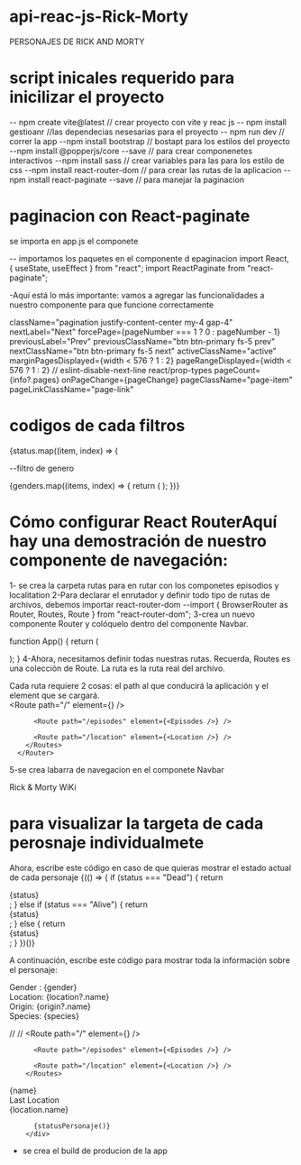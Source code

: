 # api-reac-js-Rick-Morty
PERSONAJES DE RICK AND MORTY
# script inicales requerido  para inicilizar el proyecto 

-- npm create vite@latest  // crear proyecto con vite y reac js
-- npm install gestioanr //las dependecias nesesarias para el proyecto 
-- npm run dev // correr la app
--npm install bootstrap // bostapt para los estilos del proyecto
--npm install @popperjs/core --save // para crear componenetes interactivos
--npm install sass // crear variables para las para los estilo de css 
--npm install react-router-dom // para crear  las rutas de la aplicacion
--npm install react-paginate --save // para manejar la paginacion  

# paginacion con React-paginate 

se importa en app.js el componete 
<Pagination
  info={info}
  pageNumber={pageNumber}
  updatePageNumber={updatePageNumber}
/> 

-- importamos los paquetes en el componente d epaginacion
import React, { useState, useEffect } from "react";
import ReactPaginate from "react-paginate";

-Aquí está lo más importante: vamos a agregar las funcionalidades a nuestro componente para que funcione correctamente 

  className="pagination justify-content-center my-4 gap-4"
        nextLabel="Next"
        forcePage={pageNumber === 1 ? 0 : pageNumber - 1}
        previousLabel="Prev"
        previousClassName="btn btn-primary fs-5 prev"
        nextClassName="btn btn-primary fs-5 next"
        activeClassName="active"
        marginPagesDisplayed={width < 576 ? 1 : 2}
        pageRangeDisplayed={width < 576 ? 1 : 2}
        // eslint-disable-next-line react/prop-types
        pageCount={info?.pages}
        onPageChange={pageChange}
        pageClassName="page-item"
        pageLinkClassName="page-link"  

# codigos de cada filtros

<div className="accordion-body d-flex flex-wrap gap-3">
          {status.map((item, index) => (
            <FilterBtn
              key={index}
              index={index}
              name="status"
              task={updateStatus}
              updatePageNumber={updatePageNumber}
              input={item}
            />  

--filtro de genero
<div className="accordion-body d-flex flex-wrap gap-3">
  {genders.map((items, index) => {
    return (
      <FilterBtn
        name="gender" index={index} key={index}
        updatePageNumber={updatePageNumber}
        task={updateGender} input={items}
      />
      );
    })}
  </div>
</div>  


# Cómo configurar React RouterAquí hay una demostración de nuestro componente de navegación:  

1- se crea la carpeta rutas para en rutar con los componetes  episodios y localitation 
2-Para declarar el enrutador y definir todo tipo de rutas de archivos, debemos importar react-router-dom
--import { BrowserRouter as Router, Routes, Route } from "react-router-dom";
3-crea un nuevo componente Router y colóquelo dentro del componente Navbar. 

function App() {
  return (
    <Router>
      <div className="App">
        <Navbar />
      </div>
    </Router>
  );
}
4-Ahora, necesitamos definir todas nuestras rutas. Recuerda, Routes es una colección de Route. La ruta es la ruta real del archivo.

Cada ruta requiere 2 cosas: el path al que conducirá la aplicación y el element que se cargará.  
<Router>
        <Routes>
          <Route path="/" element={<Home />} />

          <Route path="/episodes" element={<Episodes />} />

          <Route path="/location" element={<Location />} />
        </Routes>
      </Router>

5-se crea labarra de navegacion en el componete Navbar
 <nav className="navbar navbar-expand-lg navbar-light bg-light mb-4">
        <div className="container">
          <Link to="/" className="navbar-brand fs-3 ubuntu">
            Rick & Morty <span className="text-primary">WiKi</span>
          </Link>
        </div>
      </nav>  

# para visualizar la targeta de cada perosnaje individualmete
 Ahora, escribe este código en caso de que quieras mostrar el estado actual de cada personaje
 {(() => {
          if (status === "Dead") {
            return <div className="badge bg-danger fs-5">{status}</div>;
          } else if (status === "Alive") {
            return <div className=" badge bg-success fs-5">{status}</div>;
          } else {
            return <div className="badge bg-secondary fs-5">{status}</div>;
          }
        })()}

A continuación, escribe este código para mostrar toda la información sobre el personaje: 

<div className="content">
  <div className="">
    <span className="fw-bold">Gender : </span>
    {gender}
  </div>
  <div className="">
    <span className="fw-bold">Location: </span>
    {location?.name}
  </div>
  <div className="">
    <span className="fw-bold">Origin: </span>
    {origin?.name}
  </div>
  <div className="">
    <span className="fw-bold">Species: </span>
    {species}
  </div>
</div> 

// // <Route path="/" element={<Home />} />

          <Route path="/episodes" element={<Episodes />} />

          <Route path="/location" element={<Location />} />
        </Routes> 



 <div
          key={id}
          className="col-lg-4 col-md-6 col-sm-6 col-12 mb-4 position-relative text-dark"
        >
          <div
            className={`${styles.card} d-flex flex-column justify-content-center`}
          >
            <img className={`${styles.img} img-fluid`} src={image} alt="" />
            <div className={`${styles.content}`}>
              <div className="fs-5 fw-bold mb-4">{name}</div>
              <div className="">
                <div className="fs-6 fw-normal">Last Location</div>
                <div className="fs-5">{location.name}</div>
              </div>
            </div>
          </div>

          {statusPersonaje()}
        </div> 

- se crea el build de producion de la app